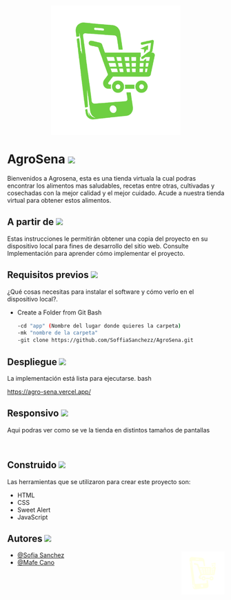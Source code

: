 <div  id="header" align="center">
<img width="300" align="center" src="https://github.com/SoffiaSanchezz/AgroSena/blob/main/img/Logo(1).png" />
</div>

<div id="header" >

<h1 align="left">AgroSena <img width="50" aling="left" src="https://media3.giphy.com/media/v1.Y2lkPTc5MGI3NjExejE2ZTczcWw0dWU4Y3pydXJobzN0eWFremtmYjk1N2lwZmJ0bm5heSZlcD12MV9pbnRlcm5hbF9naWZfYnlfaWQmY3Q9cw/VDdh2wgmzsXAc7FCd7/giphy.webp"></h1>
<p>Bienvenidos a Agrosena, esta es una tienda virtuala la cual podras encontrar los alimentos mas saludables, recetas entre  otras, cultivadas y cosechadas con la mejor calidad y el mejor cuidado. Acude a nuestra tienda virtual para obtener estos alimentos.</p>
</div>

<h2>A partir de <img width="40" src="https://media0.giphy.com/media/XNrtgd3FCmIGjefv7p/giphy.webp?cid=ecf05e47bqyvp8vhtaahuvoqglh7uuj5ycjgd080ksapls5m&ep=v1_stickers_search&rid=giphy.webp&ct=s" /></h2>

<p>Estas instrucciones le permitirán obtener una copia del proyecto en su dispositivo local para fines de desarrollo del sitio web.
Consulte Implementación para aprender cómo implementar el proyecto.</p>

<div>
<h2>Requisitos previos <img width="40" src="https://media4.giphy.com/media/v1.Y2lkPTc5MGI3NjExMGNidXJ4OHAzaGc2cjJzMmZncnBjdDltc2VldDIzMmpwNHNqNTFkYiZlcD12MV9zdGlja2Vyc19zZWFyY2gmY3Q9cw/MasfNVDb2lkeB44QIC/giphy.webp" /></h2>
¿Qué cosas necesitas para instalar el software y cómo verlo en el dispositivo local?.

- Create a Folder from Git Bash
  
  ```bash
  -cd "app" (Nombre del lugar donde quieres la carpeta)
  -mk "nombre de la carpeta"
  -git clone https://github.com/SoffiaSanchezz/AgroSena.git
  ```
</div>

</div>

<div>
<h2>Despliegue <img width="50" src="https://media4.giphy.com/media/3HWhYnx5UpxG0YhF1Q/giphy.webp?cid=ecf05e47sxwo1owsxu1u8v0e65h0eqnwc2njutqupragl9n4&ep=v1_stickers_search&rid=giphy.webp&ct=s"/></h2>

La implementación está lista para ejecutarse.
bash 

<https://agro-sena.vercel.app/>


</div>
<div>
  <h2>Responsivo <img width="40" src="https://media4.giphy.com/media/6IdLsnPkzcgSx2f2rH/200.webp?cid=790b76110cburx8p3hg6r2s2fgrpct9mseet232jp4sj51db&ep=v1_stickers_search&rid=200.webp&ct=s"/></h2>
    <p>Aqui podras ver como se ve la tienda en distintos tamaños de pantallas</p>
  <img width="50" align="center" src="" />
</div>


<h2> Construido <img width="50" src="https://media3.giphy.com/media/WSBcKoSD7RG3xBRHea/giphy.webp?cid=790b76110cburx8p3hg6r2s2fgrpct9mseet232jp4sj51db&ep=v1_stickers_search&rid=giphy.webp&ct=s"/></h2>

Las herramientas que se utilizaron para crear este proyecto son:
- HTML
- CSS
- Sweet Alert
- JavaScript 

<div id="header">
<h2> Autores <img width="60" src="https://media3.giphy.com/media/RMr7N9hrxOl3VR54RY/giphy.webp?cid=790b761197i9rm55vunywietn50dcr66f9uzisbppjd9c61u&ep=v1_stickers_search&rid=giphy.webp&ct=s"/></h2>

<img width="100" align="right" src="https://github.com/SoffiaSanchezz/AgroSena/blob/main/img/Logo(3).png"/>

- [@Sofia Sanchez](https://github.com/SoffiaSanchezz)
- [@Mafe Cano](https://github.com/MafeCano)
